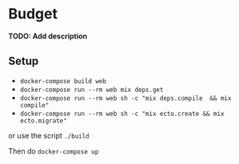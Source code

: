 # Budget

**TODO: Add description**

## Setup

  * `docker-compose build web`
  * `docker-compose run --rm web mix deps.get`
  * `docker-compose run --rm web sh -c "mix deps.compile  && mix compile"`
  * `docker-compose run --rm web sh -c "mix ecto.create && mix ecto.migrate"`

or use the script `./build`

Then do `docker-compose up`
